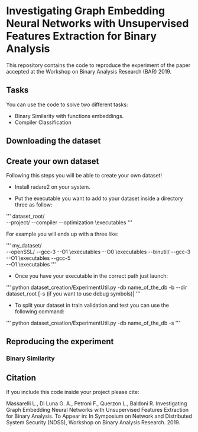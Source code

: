 # Investigating Graph Embedding Neural Networks with Unsupervised Features Extraction for Binary Analysis
This repository contains the code to reproduce the experiment of the paper accepted at the Workshop on Binary 
Analysis Research (BAR) 2019.

## Tasks

You can use the code to solve two different tasks:

- Binary Similarity with functions embeddings.
- Compiler Classification

## Downloading the dataset

## Create your own dataset

Following this steps you will be able to create your own dataset!

- Install radare2 on your system.

- Put the executable you want to add to your dataset inside a directory three as follow:

'''
dataset_root/
             \
              \--project/
                         \--compiler
                                    \--optimization
                                                   \executables
'''                                               

For example you will ends up with a three like:

'''
my_dataset/
           \
            \--openSSL/
                      \--gcc-3
                              \--O1
                                   \executables
                              \--O0
                                   \executables
            \--binutil/
                      \--gcc-3
                              \--O1
                                   \executables
                      \--gcc-5      
                              \--O1
                                   \executables
'''
                          
- Once you have your executable in the correct path just launch:

'''
python dataset_creation/ExperimentUtil.py -db name_of_the_db -b --dir dataset_root [-s (if you want to use debug symbols)]
'''

- To split your dataset in train validation and test you can use the following command:

'''
python dataset_creation/ExperimentUtil.py -db name_of_the_db -s
'''

## Reproducing the experiment

### Binary Similarity



## Citation
If you include this code inside your project please cite:

Massarelli L., Di Luna G. A., Petroni F., Querzon L., Baldoni R. 
Investigating Graph Embedding Neural Networks with Unsupervised Features Extraction for Binary Analysis. 
To Appear in: In Symposium on Network and Distributed System Security (NDSS), Workshop on Binary Analysis Research. 2019.

 